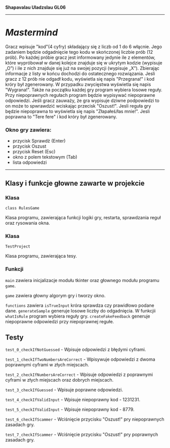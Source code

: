 **Shapavalau Uladzslau GL06**

---

# _Mastermind_
Gracz wpisuje "kod"(4 cyfry) składający się z liczb od 1 do 6 włącnie. Jego zadaniem będzie odgadnięcie tego kodu w skończonej liczbie prób (12 prób). Po każdej próbie gracz jest informowany jedynie ile z elementów, które wypróbował w danej kolejce znajduje się w ukrytym kodzie (wypisuje „O”) i ile z nich znajduje się już na swojej pozycji (wypisuje „X”). Zbierając informacje z listy w końcu dochodzi do ostatecznego rozwiązania. Jesli gracz z 12 prób nie odgadł kodu, wyświetla się napis "Przegrana!" i kod króry był zgenerowany. W przypadku zwycięstwa wyświetla się napis "Wygrana!". Także na początku każdej gry program wybiera losowe reguły. Przy niepoprawnych regułach program będzie wypisywać niepoprawne odpowiedzi. Jeśli gracz zauważy, że gra wypisuje dziwne podpowiedzi to on może to spwrawdzić wciskając przecisk "Oszust!". Jesli reguła gry będzie niepoprawna to wyświetla się napis "Złapałeś/łas mnie!". Jesli poprawna to "Tere fere" i kod króry był zgenerowany.

### Okno gry  zawiera:
- przycisk Sprawdż (Enter)
- przycisk Oszust
- przycisk Reset (Esc)
- okno z polem tekstowym (Tab)
- lista odpowiedzi

---

Klasy i funkcje głowne zawarte w projekcie
---
### Klasa 
```
class RulesGame
```
Klasa programu, zawierająca funkcji logiki gry, restarta, sprawdzania reguł oraz rysowania okna.

### Klasa
```
TestProject
```
Klasa programu, zawierająca tesy.

### Funkcji
`main` zawiera inicjalizacje modułu tkinter oraz głownego modułu programu `game`. 

`game` zawiera głowny algorym gry i tworzy okno. 

`functions` zawiera `isTrueInput` króra sprawdza czy prawidłowo podane dane. `generateSample` generuje losowe liczby do odgadnięcia. W funkcjii `whatIsRule` program wybiera reguły gry. `createFakeFeedback` generuje niepoprawne odpowiedzi przy niepoprawnej regułe. 

Testy
---
```test_0_checkIfNotGuessed``` - Wpisuje odpowiedzi z błędymi cyframi.

```test_1_checkIfTwoNumbersAreCorrect``` - Wpisywuje odpowiedzi z dwoma poprawnymi cyframi w złych miejscach.

```test_2_checkIfNumbersAreCorrect``` - Wpisuje odpowiedzi z poprawnymi cyframi w złych miejscach oraz dobrych miejscach.

```test_3_checkIfGuessed``` - Wpisuje poprawne odpowiedzi.

```test_4_checkIfValidInput``` - Wpisuje niepoprawny kod - 1231231.

```test_5_checkIfValidInput``` - Wpisuje niepoprawny kod - 8779.

```test_6_checkIfScammer``` - Wciśnięcie przycisku "Oszust!" pry niepoprawnych zasadach gry.

```test_7_checkIfScammer``` - Wciśnięcie przycisku "Oszust!" pry poprawnych zasadach gry.
